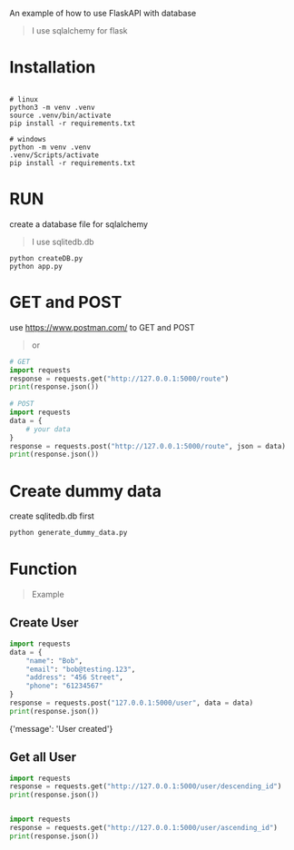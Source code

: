 An example of how to use FlaskAPI with database  
> I use sqlalchemy for flask
# Installation
```
  
# linux  
python3 -m venv .venv
source .venv/bin/activate  
pip install -r requirements.txt  
  
# windows  
python -m venv .venv  
.venv/Scripts/activate
pip install -r requirements.txt  
```
# RUN
create a database file for sqlalchemy  
> I use sqlitedb.db  
```
python createDB.py
python app.py
```

# GET and POST
use <https://www.postman.com/> to GET and POST  
> or  
```python
# GET
import requests  
response = requests.get("http://127.0.0.1:5000/route")  
print(response.json())  
  
# POST
import requests  
data = {
    # your data
}
response = requests.post("http://127.0.0.1:5000/route", json = data)   
print(response.json())  
```
  
# Create dummy data
create sqlitedb.db first
```python
python generate_dummy_data.py
```  
  
# Function
> Example  
## Create User
```python
import requests  
data = {
    "name": "Bob",
    "email": "bob@testing.123",
    "address": "456 Street",
    "phone": "61234567"
}
response = requests.post("127.0.0.1:5000/user", data = data)   
print(response.json())  
```
{'message': 'User created'}  

## Get all User
```python
import requests  
response = requests.get("http://127.0.0.1:5000/user/descending_id")  
print(response.json())  


import requests  
response = requests.get("http://127.0.0.1:5000/user/ascending_id")  
print(response.json())  
```
